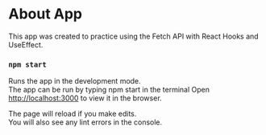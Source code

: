 # About App
This app was created to practice using the Fetch API with React Hooks and UseEffect.

### `npm start`
Runs the app in the development mode.\
The app can be run by typing npm start in the terminal
Open [http://localhost:3000](http://localhost:3000) to view it in the browser.

The page will reload if you make edits.\
You will also see any lint errors in the console.



